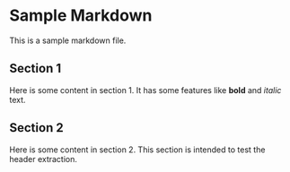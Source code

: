 # Sample Markdown

This is a sample markdown file.

## Section 1

Here is some content in section 1. It has some features like **bold** and *italic* text.

## Section 2

Here is some content in section 2. This section is intended to test the header extraction.